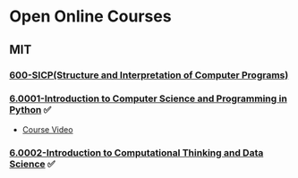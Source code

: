 # Open Online Courses

## MIT
### [600-SICP(Structure and Interpretation of Computer Programs)](https://ocw.mit.edu/courses/electrical-engineering-and-computer-science/6-001-structure-and-interpretation-of-computer-programs-spring-2005/)
### [6.0001-Introduction to Computer Science and Programming in Python](https://ocw.mit.edu/courses/electrical-engineering-and-computer-science/6-0001-introduction-to-computer-science-and-programming-in-python-fall-2016/) ✅
* [Course Video](https://www.youtube.com/playlist?list=PLUl4u3cNGP619EG1wp0kT-7rDE_Az5TNd)

### [6.0002-Introduction to Computational Thinking and Data Science](https://ocw.mit.edu/courses/electrical-engineering-and-computer-science/6-0002-introduction-to-computational-thinking-and-data-science-fall-2016/) ✅
